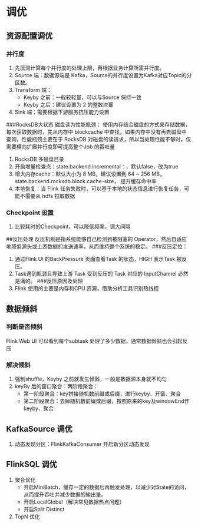 # 调优
## 资源配置调优
### 并行度

1. 先压测计算每个并行度的处理上限，再根据业务计算所需并行度。
2. Source 端：数据源端是 Kafka，Source的并行度设置为Kafka对应Topic的分区数。
3. Transform 端：
   - Keyby 之前：一般较轻量，可以与Source 保持一致
   - Keyby 之后：建议设置为 2 的整数次幂
4. Sink 端：需要根据下游服务抗压能力设置




###RocksDB大状态
磁盘读为性能瓶颈：
使用内存结合磁盘的方式来存储数据，每次获取数据时，先从内存中 blockcache 中查找，如果内存中没有再去磁盘中查询，性能瓶颈主要在于 RocksDB 对磁盘的读请求，所以当处理性能不够时，仅需要横向扩展并行度即可提高整个Job 的吞吐量
1. RocksDB 多磁盘目录
2. 开启增量检查点：state.backend.incremental：，默认false，改为true
3. 增大内存cache：默认大小为 8 MB，建议设置到 64 ~ 256 MB，state.backend.rocksdb.block.cache-size， 提升缓存命中率
4. 本地恢复：当 Flink 任务失败时，可以基于本地的状态信息进行恢复任务，可能不需要从 hdfs 拉取数据

### Checkpoint 设置

1. 比较耗时的Checkpoint，可以降低频率，调大间隔

##反压处理
反压机制是指系统能够自己检测到被阻塞的 Operator，然后自适应地降低源头或上游数据的发送速率，从而维持整个系统的稳定。
###反压定位：
1. 通过Flink UI 的BackPressure 页面查看Task 的状态，HIGH 表示Task 被反压。
2. Task遇到瓶颈且导致上游 Task 受到反压的 Task 对应的 InputChannel 必然是满的。
###反压原因及处理
1. Flink 使用的主要是内存和CPU 资源，借助分析工具识别热线程

## 数据倾斜

### 判断是否倾斜

Flink Web UI 可以看到每个subtask 处理了多少数据，通常数据倾斜也会引起反压

### 解决倾斜

1. 强制shuffle，Keyby 之前就发生倾斜，一般是数据源本身就不均匀
2. keyBy 后的窗口聚合：两阶段聚合：
   -  第一阶段聚合：key拼接随机数前缀或后缀，进行keyby、开窗、聚合
   -  第二阶段聚合：去掉随机数前缀或后缀，按照原来的key及windowEnd作keyby、聚合

## KafkaSource 调优

1. 动态发现分区：FlinkKafkaConsumer 开启新分区动态发现

## FlinkSQL 调优

1. 聚合优化
   - 开启MiniBatch，缓存一定的数据后再触发处理，以减少对State的访问，从而提升吞吐并减少数据的输出量。
   - 开启LocalGlobal（解决常见数据热点问题）
   - 开启Split Distinct
2. TopN 优化
